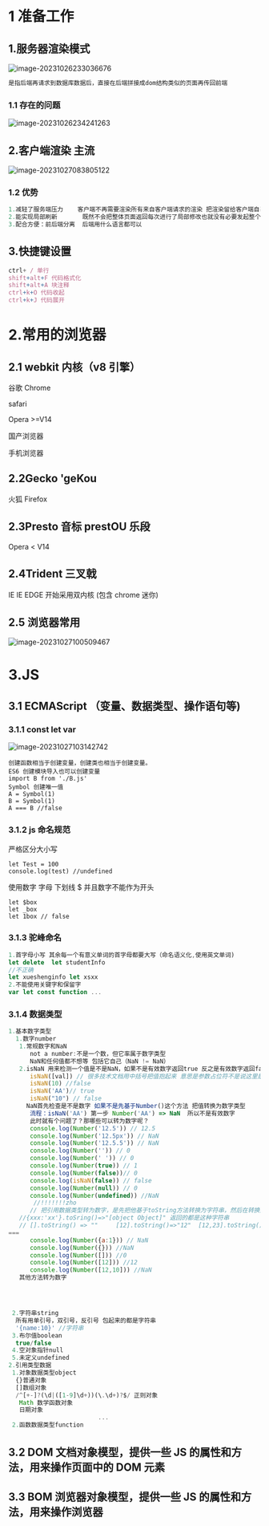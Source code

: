 # 1 准备工作

## 1.服务器渲染模式

![image-20231026233036676](C:\Users\ASUS\AppData\Roaming\Typora\typora-user-images\image-20231026233036676.png)

```js
是指后端再请求到数据库数据后，直接在后端拼接成dom结构类似的页面再传回前端
```

### 1.1 存在的问题

![image-20231026234241263](C:\Users\ASUS\AppData\Roaming\Typora\typora-user-images\image-20231026234241263.png)

## 2.客户端渲染 主流

![image-20231027083805122](C:\Users\ASUS\AppData\Roaming\Typora\typora-user-images\image-20231027083805122.png)

### 1.2 优势

```js
1.减轻了服务端压力    客户端不再需要渲染所有来自客户端请求的渲染 把渲染留给客户端自己
2.能实现局部刷新       既然不会把整体页面返回每次进行了局部修改也就没有必要发起整个页面的请求 可以改哪儿取哪儿
3.配合方便：前后端分离  后端用什么语言都可以
```

## 3.快捷键设置

```js
ctrl+ / 单行
shift+alt+F 代码格式化
shift+alt+A 块注释
ctrl+k+O 代码收起
ctrl+k+J 代码展开
```

# 2.常用的浏览器

## 2.1 webkit 内核（v8 引擎）

谷歌 Chrome

safari

Opera >=V14

国产浏览器

手机浏览器

## 2.2Gecko 'geKou

火狐 Firefox

## 2.3Presto 音标 prestOU 乐段

Opera < V14

## 2.4Trident 三叉戟

IE IE EDGE 开始采用双内核 (包含 chrome 迷你)

## 2.5 浏览器常用

![image-20231027100509467](C:\Users\ASUS\AppData\Roaming\Typora\typora-user-images\image-20231027100509467.png)

# 3.JS

## 3.1 ECMAScript （变量、数据类型、操作语句等)

### 3.1.1 const let var

![image-20231027103142742](C:\Users\ASUS\AppData\Roaming\Typora\typora-user-images\image-20231027103142742.png)

```JS
创建函数相当于创建变量，创建类也相当于创建变量。
ES6 创建模块导入也可以创建变量
import B from './B.js'
Symbol 创建唯一值
A = Symbol(1)
B = Symbol(1)
A === B //false

```

### 3.1.2 js 命名规范

严格区分大小写

```JS
let Test = 100
console.log(test) //undefined
```

使用数字 字母 下划线 $ 并且数字不能作为开头

```JS
let $box
let _box
let 1box // false
```

### 3.1.3 驼峰命名

```js
1.首字母小写 其余每一个有意义单词的首字母都要大写（命名语义化,使用英文单词)
let delete  let studentInfo
//不正确
let xueshenginfo let xsxx
2.不能使用关键字和保留字
var let const function ...

```

### 3.1.4 数据类型

```js
1.基本数字类型
  1.数字number
   1.常规数字和NaN
      not a number:不是一个数，但它率属于数字类型
      NaN和任何值都不想等 包括它自己（NaN != NaN）
   2.isNaN 用来检测一个值是不是NaN，如果不是有效数字返回true 反之是有效数字返回false
      isNaN([val]) // 很多技术文档用中括号把值抱起来 意思是参数占位符不是说这里是一个数字的意思
      isNaN(10) //false
      isNaN('AA')// true
      isNaN("10") // false
     NaN首先检查是不是数字 如果不是先基于Number()这个方法 把值转换为数字类型
      流程：isNaN('AA') 第一步 Number('AA') => NaN  所以不是有效数字
      此时就有个问题了？那哪些可以转为数字呢？
      console.log(Number('12.5')) // 12.5
      console.log(Number('12.5px')) // NaN
      console.log(Number('12.5.5')) // NaN
      console.log(Number('')) // 0
      console.log(Number(' ')) // 0
      console.log(Number(true)) // 1
      console.log(Number(false))// 0
      console.log(isNaN(false)) // false
      console.log(Number(null)) // 0
      console.log(Number(undefined)) //NaN
       //!!!!!!!zho
      // 把引用数据类型转为数字，是先把他基于toString方法转换为字符串，然后在转换为数字
   //{xxx:'xx'}.toSring()=>"[object Object]" 返回的都是这种字符串
   // [].toString() => ""     [12].toString()=>"12"  [12,23].toString()  = > "12,23" 所以数组转数字不一定是NaN
===
      console.log(Number({a:1})) // NaN
      console.log(Number({})) //NaN
      console.log(Number([])) //0
      console.log(Number([12])) //12
      console.log(Number([12,10])) //NaN
   其他方法转为数字




 2.字符串string
  所有用单引号，双引号，反引号 包起来的都是字符串
  '{name:10}' //字符串
 3.布尔值boolean
  true/false
 4.空对象指针null
 5.未定义undefined
2.引用类型数据
 1.对象数据类型object
  {}普通对象
  []数组对象
  /^[+-]?(\d|([1-9]\d+))(\.\d+)?$/ 正则对象
   Math 数学函数对象
   日期对象
                         ...
 2.函数数据类型function

```

## 3.2 DOM 文档对象模型，提供一些 JS 的属性和方法，用来操作页面中的 DOM 元素

## 3.3 BOM 浏览器对象模型，提供一些 JS 的属性和方法，用来操作浏览器
